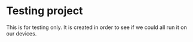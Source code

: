 # Testing project
This is for testing only. It is created in order to see if we could all run it on our devices.